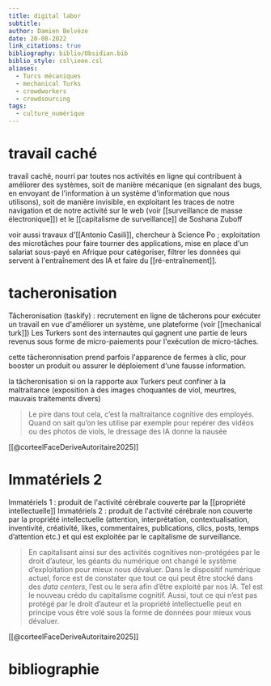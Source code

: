 ```yaml
---
title: digital labor
subtitle: 
author: Damien Belvèze
date: 20-08-2022
link_citations: true
bibliography: biblio/Obsidian.bib
biblio_style: csl\ieee.csl
aliases:
  - Turcs mécaniques
  - mechanical Turks
  - crowdworkers
  - crowdsourcing
tags:
  - culture_numérique
---
```


# travail caché

travail caché, nourri par toutes nos activités en ligne qui contribuent à améliorer des systèmes, soit de manière mécanique (en signalant des bugs, en envoyant de l'information à un système d'information que nous utilisons), soit de manière invisible, en exploitant les traces de notre navigation et de notre activité sur le web (voir [[surveillance de masse électronique]]) et le [[capitalisme de surveillance]] de Soshana Zuboff

voir aussi travaux d'[[Antonio Casili]], chercheur à Science Po ; exploitation des microtâches pour faire tourner des applications, mise en place d'un salariat sous-payé en Afrique pour catégoriser, filtrer les données qui servent à l'entraînement des IA et faire du [[ré-entraînement]]. 

# tacheronisation

Tâcheronisation (taskify) : recrutement en ligne de tâcherons pour exécuter un travail en vue d'améliorer un système, une plateforme (voir [[mechanical turk]])
Les Turkers sont des internautes qui gagnent une partie de leurs revenus sous forme de micro-paiements pour l'exécution de micro-tâches.

cette tâcheronnisation prend parfois l'apparence de fermes à clic, pour booster un produit ou assurer le déploiement d'une fausse information. 

la tâcheronisation si on la rapporte aux Turkers peut confiner à la maltraitance (exposition à des images choquantes de viol, meurtres, mauvais traitements divers)

> Le pire dans tout cela, c’est la maltraitance cognitive des employés. Quand on sait qu’on les utilise par exemple pour repérer des vidéos ou des photos de viols, le dressage des IA donne la nausée

[[@corteelFaceDeriveAutoritaire2025]]
# Immatériels 2

Immatériels 1 : produit de l'activité cérébrale couverte par la [[propriété intellectuelle]]
Immatériels 2 : produit de l'activité cérébrale non couverte par la propriété intellectuelle (attention, interprétation, contextualisation, inventivité, créativité, likes, commentaires, publications, clics, posts, temps d’attention etc.) et qui est exploitée par le capitalisme de surveillance. 

> En capitalisant ainsi sur des activités cognitives non-protégées par le droit d’auteur, les géants du numérique ont changé le système d’exploitation pour mieux nous dévaluer. Dans le dispositif numérique actuel, force est de constater que tout ce qui peut être stocké dans des _data centers_, l’est ou le sera afin d’être exploité par nos IA. Tel est le nouveau crédo du capitalisme cognitif. Aussi, tout ce qui n’est pas protégé par le droit d’auteur et la propriété intellectuelle peut en principe vous être volé sous la forme de données pour mieux vous dévaluer.

[[@corteelFaceDeriveAutoritaire2025]]





# bibliographie

